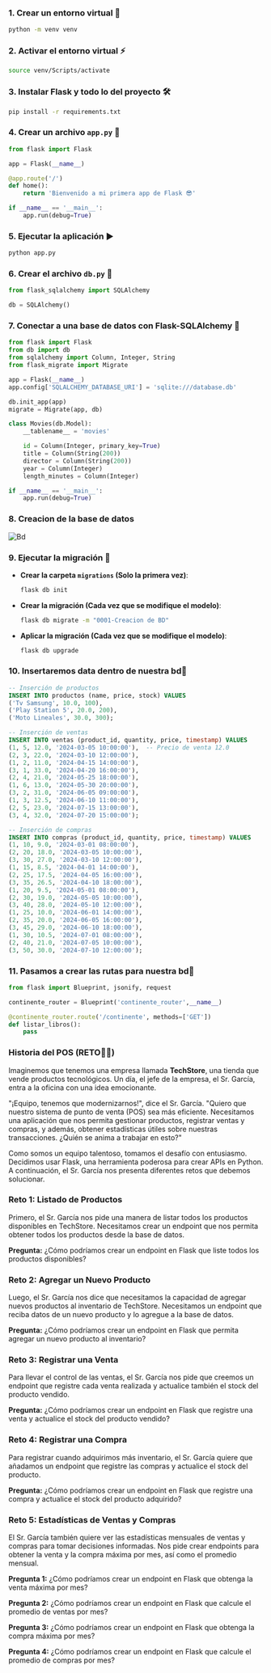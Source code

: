 ### 1. Crear un entorno virtual 🐍

```bash
python -m venv venv

```

### 2. Activar el entorno virtual ⚡

```bash
source venv/Scripts/activate

```

### 3. Instalar Flask y todo lo del proyecto 🛠️

```bash
pip install -r requirements.txt
```

### 4. Crear un archivo `app.py` 📄

```python
from flask import Flask

app = Flask(__name__)

@app.route('/')
def home():
    return 'Bienvenido a mi primera app de Flask 😎'

if __name__ == '__main__':
    app.run(debug=True)

```

### 5. Ejecutar la aplicación ▶️

```bash
python app.py

```

### 6. Crear el archivo `db.py` 📂

```python
from flask_sqlalchemy import SQLAlchemy

db = SQLAlchemy()

```

### 7. Conectar a una base de datos con Flask-SQLAlchemy 🔗

```python
from flask import Flask
from db import db
from sqlalchemy import Column, Integer, String
from flask_migrate import Migrate

app = Flask(__name__)
app.config['SQLALCHEMY_DATABASE_URI'] = 'sqlite:///database.db'

db.init_app(app)
migrate = Migrate(app, db)

class Movies(db.Model):
    __tablename__ = 'movies'

    id = Column(Integer, primary_key=True)
    title = Column(String(200))
    director = Column(String(200))
    year = Column(Integer)
    length_minutes = Column(Integer)

if __name__ == '__main__':
    app.run(debug=True)

```

### 8. Creacion de la base de datos
![Bd](https://github.com/user-attachments/assets/4d7782ba-62e0-4148-88c9-7674e17e3d41)

### 9. Ejecutar la migración 🚀

- **Crear la carpeta `migrations` (Solo la primera vez)**:
    
    ```bash
    flask db init
    
    ```
    
- **Crear la migración (Cada vez que se modifique el modelo)**:
    
    ```bash
    flask db migrate -m "0001-Creacion de BD"
    
    ```
    
- **Aplicar la migración (Cada vez que se modifique el modelo)**:
    
    ```bash
    flask db upgrade
    
    ```
    

### 10. Insertaremos data dentro de nuestra bd🚀

```sql
-- Inserción de productos
INSERT INTO productos (name, price, stock) VALUES 
('Tv Samsung', 10.0, 100),
('Play Station 5', 20.0, 200),
('Moto Lineales', 30.0, 300);

-- Inserción de ventas
INSERT INTO ventas (product_id, quantity, price, timestamp) VALUES 
(1, 5, 12.0, '2024-03-05 10:00:00'),  -- Precio de venta 12.0
(2, 3, 22.0, '2024-03-10 12:00:00'),
(1, 2, 11.0, '2024-04-15 14:00:00'),
(3, 1, 33.0, '2024-04-20 16:00:00'),
(2, 4, 21.0, '2024-05-25 18:00:00'),
(1, 6, 13.0, '2024-05-30 20:00:00'),
(3, 2, 31.0, '2024-06-05 09:00:00'),
(1, 3, 12.5, '2024-06-10 11:00:00'),
(2, 5, 23.0, '2024-07-15 13:00:00'),
(3, 4, 32.0, '2024-07-20 15:00:00');

-- Inserción de compras
INSERT INTO compras (product_id, quantity, price, timestamp) VALUES 
(1, 10, 9.0, '2024-03-01 08:00:00'), 
(2, 20, 18.0, '2024-03-05 10:00:00'),
(3, 30, 27.0, '2024-03-10 12:00:00'),
(1, 15, 8.5, '2024-04-01 14:00:00'),
(2, 25, 17.5, '2024-04-05 16:00:00'),
(3, 35, 26.5, '2024-04-10 18:00:00'),
(1, 20, 9.5, '2024-05-01 08:00:00'),
(2, 30, 19.0, '2024-05-05 10:00:00'),
(3, 40, 28.0, '2024-05-10 12:00:00'),
(1, 25, 10.0, '2024-06-01 14:00:00'),
(2, 35, 20.0, '2024-06-05 16:00:00'),
(3, 45, 29.0, '2024-06-10 18:00:00'),
(1, 30, 10.5, '2024-07-01 08:00:00'),
(2, 40, 21.0, '2024-07-05 10:00:00'),
(3, 50, 30.0, '2024-07-10 12:00:00');

```

### 11. Pasamos a crear las rutas para nuestra bd🚀

```python
from flask import Blueprint, jsonify, request

continente_router = Blueprint('continente_router',__name__)

@continente_router.route('/continente', methods=['GET'])
def listar_libros():
	pass
```
### Historia del POS (RETO🐍🦾)

Imaginemos que tenemos una empresa llamada **TechStore**, una tienda que vende productos tecnológicos. Un día, el jefe de la empresa, el Sr. García, entra a la oficina con una idea emocionante.

"¡Equipo, tenemos que modernizarnos!", dice el Sr. García. "Quiero que nuestro sistema de punto de venta (POS) sea más eficiente. Necesitamos una aplicación que nos permita gestionar productos, registrar ventas y compras, y además, obtener estadísticas útiles sobre nuestras transacciones. ¿Quién se anima a trabajar en esto?"

Como somos un equipo talentoso, tomamos el desafío con entusiasmo. Decidimos usar Flask, una herramienta poderosa para crear APIs en Python. A continuación, el Sr. García nos presenta diferentes retos que debemos solucionar.

### Reto 1: Listado de Productos

Primero, el Sr. García nos pide una manera de listar todos los productos disponibles en TechStore. Necesitamos crear un endpoint que nos permita obtener todos los productos desde la base de datos.

**Pregunta:** ¿Cómo podríamos crear un endpoint en Flask que liste todos los productos disponibles?

### Reto 2: Agregar un Nuevo Producto

Luego, el Sr. García nos dice que necesitamos la capacidad de agregar nuevos productos al inventario de TechStore. Necesitamos un endpoint que reciba datos de un nuevo producto y lo agregue a la base de datos.

**Pregunta:** ¿Cómo podríamos crear un endpoint en Flask que permita agregar un nuevo producto al inventario?

### Reto 3: Registrar una Venta

Para llevar el control de las ventas, el Sr. García nos pide que creemos un endpoint que registre cada venta realizada y actualice también el stock del producto vendido.

**Pregunta:** ¿Cómo podríamos crear un endpoint en Flask que registre una venta y actualice el stock del producto vendido?

### Reto 4: Registrar una Compra

Para registrar cuando adquirimos más inventario, el Sr. García quiere que añadamos un endpoint que registre las compras y actualice el stock del producto.

**Pregunta:** ¿Cómo podríamos crear un endpoint en Flask que registre una compra y actualice el stock del producto adquirido?

### Reto 5: Estadísticas de Ventas y Compras

El Sr. García también quiere ver las estadísticas mensuales de ventas y compras para tomar decisiones informadas. Nos pide crear endpoints para obtener la venta y la compra máxima por mes, así como el promedio mensual.

**Pregunta 1:** ¿Cómo podríamos crear un endpoint en Flask que obtenga la venta máxima por mes?

**Pregunta 2:** ¿Cómo podríamos crear un endpoint en Flask que calcule el promedio de ventas por mes?

**Pregunta 3:** ¿Cómo podríamos crear un endpoint en Flask que obtenga la compra máxima por mes?

**Pregunta 4:** ¿Cómo podríamos crear un endpoint en Flask que calcule el promedio de compras por mes?